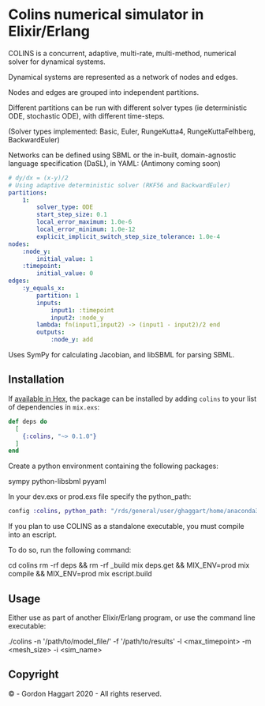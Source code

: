 # Colins numerical simulator in Elixir/Erlang

COLINS is a concurrent, adaptive, multi-rate, multi-method, numerical solver for dynamical systems. 

Dynamical systems are represented as a network of nodes and edges.

Nodes and edges are grouped into independent partitions.

Different partitions can be run with different solver types (ie deterministic ODE, stochastic ODE), with different time-steps.

(Solver types implemented: Basic, Euler, RungeKutta4, RungeKuttaFelhberg, BackwardEuler)

Networks can be defined using SBML or the in-built, domain-agnostic language specification (DaSL), in YAML:
(Antimony coming soon)

```YAML
# dy/dx = (x-y)/2
# Using adaptive deterministic solver (RKF56 and BackwardEuler) 
partitions:
    1:
        solver_type: ODE
        start_step_size: 0.1
        local_error_maximum: 1.0e-6
        local_error_minimum: 1.0e-12
        explicit_implicit_switch_step_size_tolerance: 1.0e-4
nodes:
    :node_y:
        initial_value: 1
    :timepoint:
        initial_value: 0
edges:
    :y_equals_x:
        partition: 1
        inputs:
            input1: :timepoint
            input2: :node_y
        lambda: fn(input1,input2) -> (input1 - input2)/2 end
        outputs:
            :node_y: add
```

Uses SymPy for calculating Jacobian, and libSBML for parsing SBML.

## Installation

If [available in Hex](https://hex.pm/docs/publish), the package can be installed
by adding `colins` to your list of dependencies in `mix.exs`:

```elixir
def deps do
  [
    {:colins, "~> 0.1.0"}
  ]
end
```

Create a python environment containing the following packages:

sympy
python-libsbml
pyyaml

In your dev.exs or prod.exs file specify the python_path:

```elixir
config :colins, python_path: "/rds/general/user/ghaggart/home/anaconda3/envs/colins/bin/python"
```

If you plan to use COLINS as a standalone executable, you must compile into an escript.

To do so, run the following command:

cd colins
rm -rf deps && rm -rf _build
mix deps.get && MIX_ENV=prod mix compile && MIX_ENV=prod mix escript.build

## Usage

Either use as part of another Elixir/Erlang program, or use the command line executable:

./colins -n '/path/to/model_file/' -f '/path/to/results' -l <max_timepoint> -m <mesh_size> -i <sim_name>




## Copyright 
© - Gordon Haggart 2020 - All rights reserved.

